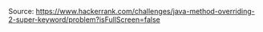 Source: https://www.hackerrank.com/challenges/java-method-overriding-2-super-keyword/problem?isFullScreen=false